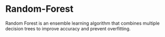 # Random-Forest
Random Forest is an ensemble learning algorithm that combines multiple decision trees to improve accuracy and prevent overfitting.
